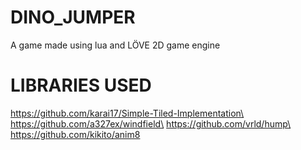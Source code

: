 # DINO_JUMPER
A game made using lua and LÖVE 2D game engine
# LIBRARIES USED
https://github.com/karai17/Simple-Tiled-Implementation\
https://github.com/a327ex/windfield\
https://github.com/vrld/hump\
https://github.com/kikito/anim8
